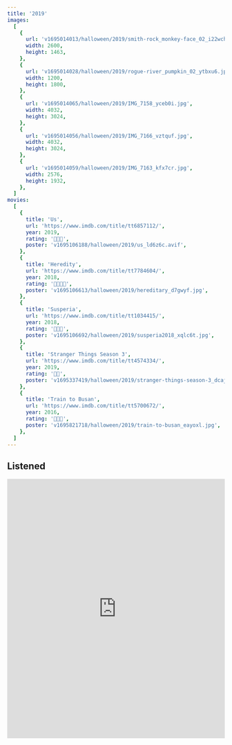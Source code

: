 ```yaml
---
title: '2019'
images:
  [
    {
      url: 'v1695014013/halloween/2019/smith-rock_monkey-face_02_i22wch.jpg',
      width: 2600,
      height: 1463,
    },
    {
      url: 'v1695014028/halloween/2019/rogue-river_pumpkin_02_ytbxu6.jpg',
      width: 1200,
      height: 1800,
    },
    {
      url: 'v1695014065/halloween/2019/IMG_7158_yceb0i.jpg',
      width: 4032,
      height: 3024,
    },
    {
      url: 'v1695014056/halloween/2019/IMG_7166_vztquf.jpg',
      width: 4032,
      height: 3024,
    },
    {
      url: 'v1695014059/halloween/2019/IMG_7163_kfx7cr.jpg',
      width: 2576,
      height: 1932,
    },
  ]
movies:
  [
    {
      title: 'Us',
      url: 'https://www.imdb.com/title/tt6857112/',
      year: 2019,
      rating: '🔪🔪🔪',
      poster: 'v1695106188/halloween/2019/us_ld6z6c.avif',
    },
    {
      title: 'Heredity',
      url: 'https://www.imdb.com/title/tt7784604/',
      year: 2018,
      rating: '🔪🔪🔪🔪',
      poster: 'v1695106613/halloween/2019/hereditary_d7gwyf.jpg',
    },
    {
      title: 'Susperia',
      url: 'https://www.imdb.com/title/tt1034415/',
      year: 2018,
      rating: '🔪🔪🔪',
      poster: 'v1695106692/halloween/2019/susperia2018_xqlc6t.jpg',
    },
    {
      title: 'Stranger Things Season 3',
      url: 'https://www.imdb.com/title/tt4574334/',
      year: 2019,
      rating: '🔪🔪',
      poster: 'v1695337419/halloween/2019/stranger-things-season-3_dcaj54.jpg',
    },
    {
      title: 'Train to Busan',
      url: 'https://www.imdb.com/title/tt5700672/',
      year: 2016,
      rating: '🔪🔪🔪',
      poster: 'v1695821718/halloween/2019/train-to-busan_eayoxl.jpg',
    },
  ]
---
```


## Listened

<iframe
  class="rounded"
  src="https://open.spotify.com/embed/playlist/3VmGD0PdaMeOvXXcG9Y2qY?theme=0"
  width="100%"
  height="600"
  frameBorder="0"
  allowfullscreen=""
  allow="autoplay; clipboard-write; encrypted-media; fullscreen; picture-in-picture"
  loading="lazy"
></iframe>
